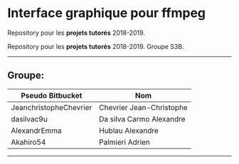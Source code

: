 # Interface graphique pour ffmpeg

Repository pour les **projets tutorés** 2018-2019.

Repository pour les **projets tutorés** 2018-2019.
Groupe S3B.

------------------------------------------------------------
## Groupe:

| Pseudo Bitbucket             | Nom                       |
| -----------------------------|---------------------------|
| JeanchristopheChevrier       | Chevrier Jean-Christophe  |
| dasilvac9u                   | Da silva Carmo Alexandre  |
| AlexandrEmma                 | Hublau Alexandre          |
| Akahiro54                    | Palmieri Adrien           |

------------------------------------------------------------